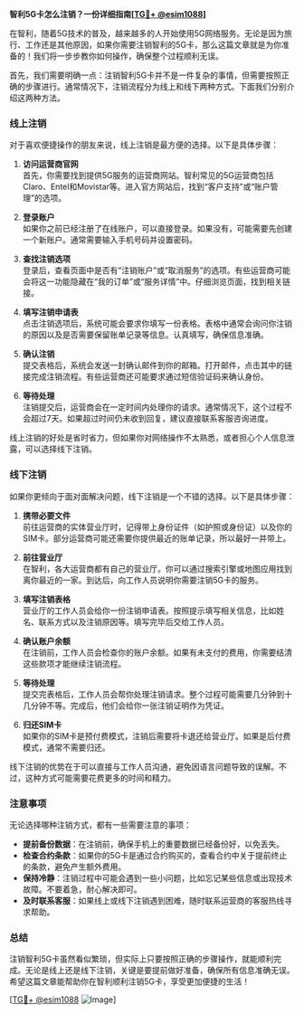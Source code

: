 **智利5G卡怎么注销？一份详细指南[[TG💪+ @esim1088](https://t.me/s/esim1088)]**

在智利，随着5G技术的普及，越来越多的人开始使用5G网络服务。无论是因为旅行、工作还是其他原因，如果你需要注销智利的5G卡，那么这篇文章就是为你准备的！我们将一步步教你如何操作，确保整个过程顺利无误。

首先，我们需要明确一点：注销智利5G卡并不是一件复杂的事情，但需要按照正确的步骤进行。通常情况下，注销流程分为线上和线下两种方式。下面我们分别介绍这两种方法。

### 线上注销

对于喜欢便捷操作的朋友来说，线上注销是最方便的选择。以下是具体步骤：

1. **访问运营商官网**  
   首先，你需要找到提供5G服务的运营商网站。智利常见的5G运营商包括Claro、Entel和Movistar等。进入官方网站后，找到“客户支持”或“账户管理”的选项。

2. **登录账户**  
   如果你之前已经注册了在线账户，可以直接登录。如果没有，可能需要先创建一个新账户。通常需要输入手机号码并设置密码。

3. **查找注销选项**  
   登录后，查看页面中是否有“注销账户”或“取消服务”的选项。有些运营商可能会将这一功能隐藏在“我的订单”或“服务详情”中。仔细浏览页面，找到相关链接。

4. **填写注销申请表**  
   点击注销选项后，系统可能会要求你填写一份表格。表格中通常会询问你注销的原因以及是否需要保留账单记录等信息。认真填写，确保信息准确。

5. **确认注销**  
   提交表格后，系统会发送一封确认邮件到你的邮箱。打开邮件，点击其中的链接完成注销流程。有些运营商还可能要求通过短信验证码来确认身份。

6. **等待处理**  
   注销提交后，运营商会在一定时间内处理你的请求。通常情况下，这个过程不会超过7天。如果超过时间仍未收到回复，建议直接联系客服咨询进度。

线上注销的好处是省时省力，但如果你对网络操作不太熟悉，或者担心个人信息泄露，可以选择线下注销。

### 线下注销

如果你更倾向于面对面解决问题，线下注销是一个不错的选择。以下是具体步骤：

1. **携带必要文件**  
   前往运营商的实体营业厅时，记得带上身份证件（如护照或身份证）以及你的SIM卡。部分运营商可能还需要你提供最近的账单记录，所以最好一并带上。

2. **前往营业厅**  
   在智利，各大运营商都有自己的营业厅。你可以通过搜索引擎或地图应用找到离你最近的一家。到达后，向工作人员说明你需要注销5G卡的服务。

3. **填写注销表格**  
   营业厅的工作人员会给你一份注销申请表。按照提示填写相关信息，比如姓名、联系方式以及注销原因等。填写完毕后交给工作人员。

4. **确认账户余额**  
   在注销前，工作人员会检查你的账户余额。如果有未支付的费用，你需要结清这些款项才能继续注销流程。

5. **等待处理**  
   提交完表格后，工作人员会帮你处理注销请求。整个过程可能需要几分钟到十几分钟不等。完成后，他们会给你一张注销证明作为凭证。

6. **归还SIM卡**  
   如果你的SIM卡是预付费模式，注销后需要将卡退还给营业厅。如果是后付费模式，通常不需要归还。

线下注销的优势在于可以直接与工作人员沟通，避免因语言问题导致的误解。不过，这种方式可能需要花费更多的时间和精力。

### 注意事项

无论选择哪种注销方式，都有一些需要注意的事项：

- **提前备份数据**：在注销前，确保手机上的重要数据已经备份好，以免丢失。
- **检查合约条款**：如果你的5G卡是通过合约购买的，查看合约中关于提前终止的条款，避免产生额外费用。
- **保持冷静**：注销过程中可能会遇到一些小问题，比如忘记某些信息或出现技术故障。不要着急，耐心解决即可。
- **及时联系客服**：如果线上或线下注销遇到困难，随时联系运营商的客服热线寻求帮助。

### 总结

注销智利5G卡虽然看似繁琐，但实际上只要按照正确的步骤操作，就能顺利完成。无论是线上还是线下注销，关键是要提前做好准备，确保所有信息准确无误。希望这篇文章能帮助你在智利顺利注销5G卡，享受更加便捷的生活！

[[TG💪+ @esim1088](https://t.me/s/esim1088) ![Image](https://i.postimg.cc/4NQfJmqS/Snipaste-2025-05-13-00-14-12.png)]